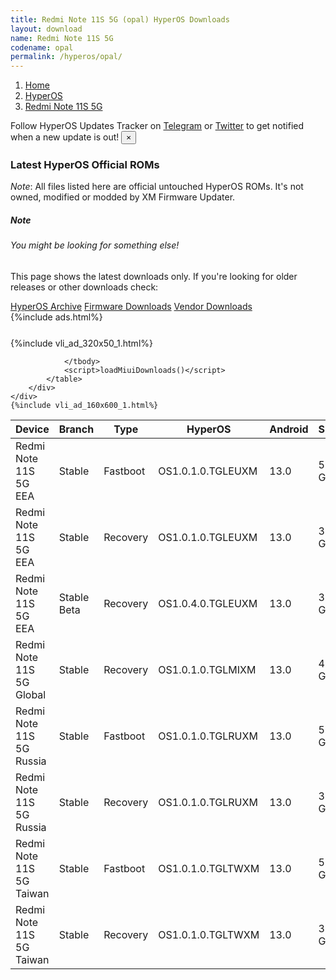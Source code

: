 ```yaml
---
title: Redmi Note 11S 5G (opal) HyperOS Downloads
layout: download
name: Redmi Note 11S 5G
codename: opal
permalink: /hyperos/opal/
---
```

<nav aria-label="breadcrumb">
    <ol class="breadcrumb">
        <li class="breadcrumb-item"><a href="/">Home</a></li>
        <li class="breadcrumb-item"><a href="/hyperos/">HyperOS</a></li>
        <li class="breadcrumb-item active" aria-current="page"><a href="/hyperos/opal/">Redmi Note 11S 5G</a></li>
    </ol>
</nav>
<div class="alert alert-primary alert-dismissible fade show" role="alert">
    Follow HyperOS Updates Tracker on <a href="https://t.me/MIUIUpdatesTracker" class="alert-link">Telegram</a>
     or <a href="https://twitter.com/MiFwUpdater" class="alert-link">Twitter</a> to get notified when a new update is out!
    <button type="button" class="close" data-dismiss="alert" aria-label="Close">
        <span aria-hidden="true">&times;</span>
    </button>
</div>

### Latest HyperOS Official ROMs
*Note*: All files listed here are official untouched HyperOS ROMs. It's not owned, modified or modded by XM Firmware Updater.
<div class="card">
  <div class="card-body">
    <h5 class="card-title">Note</h5>
    <h6 class="card-subtitle mb-2 text-muted">You might be looking for something else!</h6>
    <p class="card-text">This page shows the latest downloads only.
     If you're looking for older releases or other downloads check:</p>
    <a href="/archive/hyperos/opal/" class="card-link">HyperOS Archive</a>
    <a href="/firmware/opal/" class="card-link">Firmware Downloads</a>
    <a href="/vendor/opal/" class="card-link">Vendor Downloads</a>
  </div>
</div>
{%include ads.html%}
<div class="row justify-content-center">
    <div class="col-10">
        <div class="table-responsive-md" style="margin-top: 25px;">
            {%include vli_ad_320x50_1.html%}
            <table id="miui" class="display dt-responsive nowrap compact table table-striped table-hover table-sm">
                <thead class="thead-dark">
                    <tr>
                        <th data-ref="device">Device</th>
                        <th data-ref="branch">Branch</th>
                        <th data-ref="type">Type</th>
                        <th data-ref="miui">HyperOS</th>
                        <th data-ref="android">Android</th>
                        <th data-ref="size">Size</th>
                        <th data-ref="size">Date</th>
                        <th data-ref="link">Link</th>
                    </tr>
                </thead>
                <tbody>
                <tr><td>Redmi Note 11S 5G EEA</td><td>Stable</td><td>Fastboot</td><td>OS1.0.1.0.TGLEUXM</td><td>13.0</td><td>5.8 GB</td><td>2024-02-29</td><td><a href="/hyperos/opal/stable/OS1.0.1.0.TGLEUXM/">Download</a></td></tr>
<tr><td>Redmi Note 11S 5G EEA</td><td>Stable</td><td>Recovery</td><td>OS1.0.1.0.TGLEUXM</td><td>13.0</td><td>3.9 GB</td><td>2024-04-03</td><td><a href="/hyperos/opal/stable/OS1.0.1.0.TGLEUXM/">Download</a></td></tr>
<tr><td>Redmi Note 11S 5G EEA</td><td>Stable Beta</td><td>Recovery</td><td>OS1.0.4.0.TGLEUXM</td><td>13.0</td><td>3.9 GB</td><td>2024-09-20</td><td><a href="/hyperos/opal/stable beta/OS1.0.4.0.TGLEUXM/">Download</a></td></tr>
<tr><td>Redmi Note 11S 5G Global</td><td>Stable</td><td>Recovery</td><td>OS1.0.1.0.TGLMIXM</td><td>13.0</td><td>4.0 GB</td><td>2024-03-25</td><td><a href="/hyperos/opal/stable/OS1.0.1.0.TGLMIXM/">Download</a></td></tr>
<tr><td>Redmi Note 11S 5G Russia</td><td>Stable</td><td>Fastboot</td><td>OS1.0.1.0.TGLRUXM</td><td>13.0</td><td>5.8 GB</td><td>2024-03-07</td><td><a href="/hyperos/opal/stable/OS1.0.1.0.TGLRUXM/">Download</a></td></tr>
<tr><td>Redmi Note 11S 5G Russia</td><td>Stable</td><td>Recovery</td><td>OS1.0.1.0.TGLRUXM</td><td>13.0</td><td>3.9 GB</td><td>2024-04-07</td><td><a href="/hyperos/opal/stable/OS1.0.1.0.TGLRUXM/">Download</a></td></tr>
<tr><td>Redmi Note 11S 5G Taiwan</td><td>Stable</td><td>Fastboot</td><td>OS1.0.1.0.TGLTWXM</td><td>13.0</td><td>5.3 GB</td><td>2024-02-29</td><td><a href="/hyperos/opal/stable/OS1.0.1.0.TGLTWXM/">Download</a></td></tr>
<tr><td>Redmi Note 11S 5G Taiwan</td><td>Stable</td><td>Recovery</td><td>OS1.0.1.0.TGLTWXM</td><td>13.0</td><td>3.8 GB</td><td>2024-03-18</td><td><a href="/hyperos/opal/stable/OS1.0.1.0.TGLTWXM/">Download</a></td></tr>

                </tbody>
                <script>loadMiuiDownloads()</script>
            </table>
        </div>
    </div>
    {%include vli_ad_160x600_1.html%}
</div>
